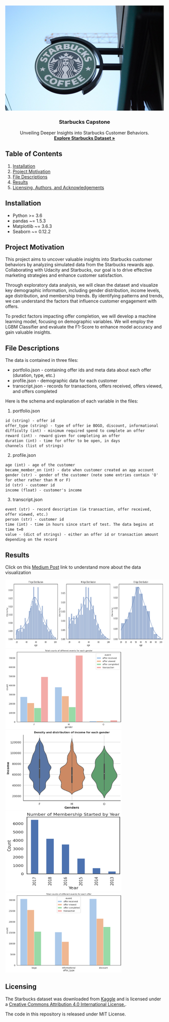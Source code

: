 ![Starbucks](./data/starbucks.jpg)

<h3 align="center">Starbucks Capstone</h3>

<p align="center">
  Unveiling Deeper Insights into Starbucks Customer Behaviors.
  <br>
  <a href="https://www.kaggle.com/datasets/ihormuliar/starbucks-customer-data"><strong>Explore Starbucks Dataset »</strong></a>
</p>

## Table of Contents
1. [Installation](#installation)
2. [Project Motivation](#motivation)
3. [File Descriptions](#files)
4. [Results](#results)
5. [Licensing, Authors, and Acknowledgements](#licensing)

## Installation <a name="installation"></a>
- Python >= 3.6 
- pandas ~= 1.5.3
- Matplotlib ~= 3.6.3
- Seaborn ~= 0.12.2

## Project Motivation<a name="motivation"></a>

This project aims to uncover valuable insights into Starbucks customer behaviors by analyzing simulated data from the Starbucks rewards app. Collaborating with Udacity and Starbucks, our goal is to drive effective marketing strategies and enhance customer satisfaction.

Through exploratory data analysis, we will clean the dataset and visualize key demographic information, including gender distribution, income levels, age distribution, and membership trends. By identifying patterns and trends, we can understand the factors that influence customer engagement with offers.

To predict factors impacting offer completion, we will develop a machine learning model, focusing on demographic variables. We will employ the LGBM Classifier and evaluate the F1-Score to enhance model accuracy and gain valuable insights.

## File Descriptions <a name="files"></a>
The data is contained in three files:
- portfolio.json - containing offer ids and meta data about each offer (duration, type, etc.)
- profile.json - demographic data for each customer
- transcript.json - records for transactions, offers received, offers viewed, and offers completed

Here is the schema and explanation of each variable in the files:

1. portfolio.json
```angular2html
id (string) - offer id
offer_type (string) - type of offer ie BOGO, discount, informational
difficulty (int) - minimum required spend to complete an offer
reward (int) - reward given for completing an offer
duration (int) - time for offer to be open, in days
channels (list of strings)
```

2. profile.json
```angular2html
age (int) - age of the customer
became_member_on (int) - date when customer created an app account
gender (str) - gender of the customer (note some entries contain 'O' for other rather than M or F)
id (str) - customer id
income (float) - customer's income
```

3. transcript.json
```angular2html
event (str) - record description (ie transaction, offer received, offer viewed, etc.)
person (str) - customer id
time (int) - time in hours since start of test. The data begins at time t=0
value - (dict of strings) - either an offer id or transaction amount depending on the record
```

## Results<a name="results"></a>
Click on this <a href="https://medium.com/@khangtm99/exploring-starbuckss-customer-behaviors-for-deeper-insights-823da0505e89">Medium Post</a> link to understand more about the data visualization
<p float="left">
  <img src="data/img3.png" width="750" height="218" alt=""/>
  <img src="data/img2.png" width="370" height="255" alt=""/>
  <img src="data/img4.png" width="370" height="255" alt=""/>

  <img src="data/img5.png" width="370" height="255" alt=""/>
  <img src="data/img6.png" width="370" height="255" alt=""/>
</p>

## Licensing<a name="licensing"></a>
The Starbucks dataset was downloaded from <a href="https://www.kaggle.com/datasets/ihormuliar/starbucks-customer-data">Kaggle</a> and is licensed under a <a href="https://creativecommons.org/licenses/by/4.0/">Creative Commons Attribution 4.0 International License.</a>. 

The code in this repository is released under MIT License.

